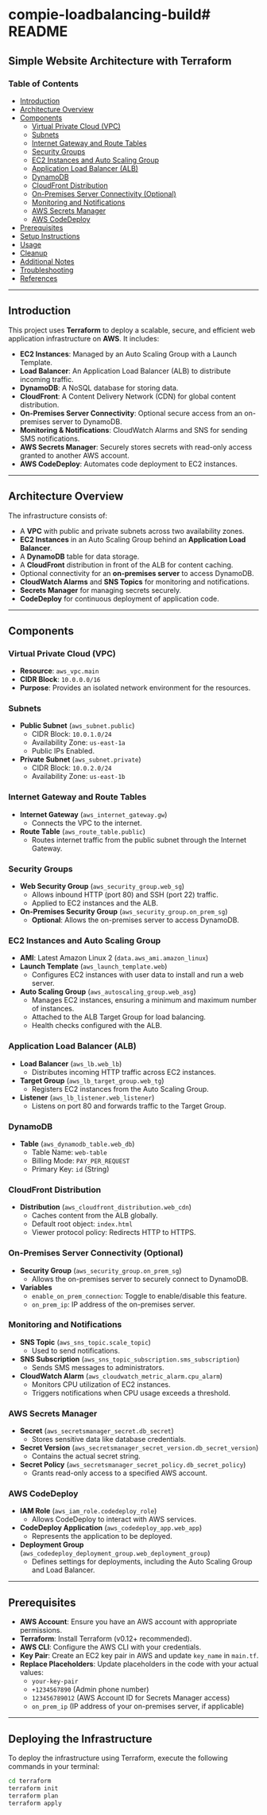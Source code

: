 # compie-loadbalancing-build# README

## Simple Website Architecture with Terraform

### Table of Contents

- [Introduction](#introduction)
- [Architecture Overview](#architecture-overview)
- [Components](#components)
  - [Virtual Private Cloud (VPC)](#virtual-private-cloud-vpc)
  - [Subnets](#subnets)
  - [Internet Gateway and Route Tables](#internet-gateway-and-route-tables)
  - [Security Groups](#security-groups)
  - [EC2 Instances and Auto Scaling Group](#ec2-instances-and-auto-scaling-group)
  - [Application Load Balancer (ALB)](#application-load-balancer-alb)
  - [DynamoDB](#dynamodb)
  - [CloudFront Distribution](#cloudfront-distribution)
  - [On-Premises Server Connectivity (Optional)](#on-premises-server-connectivity-optional)
  - [Monitoring and Notifications](#monitoring-and-notifications)
  - [AWS Secrets Manager](#aws-secrets-manager)
  - [AWS CodeDeploy](#aws-codedeploy)
- [Prerequisites](#prerequisites)
- [Setup Instructions](#setup-instructions)
- [Usage](#usage)
- [Cleanup](#cleanup)
- [Additional Notes](#additional-notes)
- [Troubleshooting](#troubleshooting)
- [References](#references)

---

## Introduction

This project uses **Terraform** to deploy a scalable, secure, and efficient web application infrastructure on **AWS**. It includes:

- **EC2 Instances**: Managed by an Auto Scaling Group with a Launch Template.
- **Load Balancer**: An Application Load Balancer (ALB) to distribute incoming traffic.
- **DynamoDB**: A NoSQL database for storing data.
- **CloudFront**: A Content Delivery Network (CDN) for global content distribution.
- **On-Premises Server Connectivity**: Optional secure access from an on-premises server to DynamoDB.
- **Monitoring & Notifications**: CloudWatch Alarms and SNS for sending SMS notifications.
- **AWS Secrets Manager**: Securely stores secrets with read-only access granted to another AWS account.
- **AWS CodeDeploy**: Automates code deployment to EC2 instances.

---

## Architecture Overview

The infrastructure consists of:

- A **VPC** with public and private subnets across two availability zones.
- **EC2 Instances** in an Auto Scaling Group behind an **Application Load Balancer**.
- A **DynamoDB** table for data storage.
- A **CloudFront** distribution in front of the ALB for content caching.
- Optional connectivity for an **on-premises server** to access DynamoDB.
- **CloudWatch Alarms** and **SNS Topics** for monitoring and notifications.
- **Secrets Manager** for managing secrets securely.
- **CodeDeploy** for continuous deployment of application code.


---

## Components

### Virtual Private Cloud (VPC)

- **Resource**: `aws_vpc.main`
- **CIDR Block**: `10.0.0.0/16`
- **Purpose**: Provides an isolated network environment for the resources.

### Subnets

- **Public Subnet** (`aws_subnet.public`)
  - CIDR Block: `10.0.1.0/24`
  - Availability Zone: `us-east-1a`
  - Public IPs Enabled.
- **Private Subnet** (`aws_subnet.private`)
  - CIDR Block: `10.0.2.0/24`
  - Availability Zone: `us-east-1b`

### Internet Gateway and Route Tables

- **Internet Gateway** (`aws_internet_gateway.gw`)
  - Connects the VPC to the internet.
- **Route Table** (`aws_route_table.public`)
  - Routes internet traffic from the public subnet through the Internet Gateway.

### Security Groups

- **Web Security Group** (`aws_security_group.web_sg`)
  - Allows inbound HTTP (port 80) and SSH (port 22) traffic.
  - Applied to EC2 instances and the ALB.
- **On-Premises Security Group** (`aws_security_group.on_prem_sg`)
  - **Optional**: Allows the on-premises server to access DynamoDB.

### EC2 Instances and Auto Scaling Group

- **AMI**: Latest Amazon Linux 2 (`data.aws_ami.amazon_linux`)
- **Launch Template** (`aws_launch_template.web`)
  - Configures EC2 instances with user data to install and run a web server.
- **Auto Scaling Group** (`aws_autoscaling_group.web_asg`)
  - Manages EC2 instances, ensuring a minimum and maximum number of instances.
  - Attached to the ALB Target Group for load balancing.
  - Health checks configured with the ALB.

### Application Load Balancer (ALB)

- **Load Balancer** (`aws_lb.web_lb`)
  - Distributes incoming HTTP traffic across EC2 instances.
- **Target Group** (`aws_lb_target_group.web_tg`)
  - Registers EC2 instances from the Auto Scaling Group.
- **Listener** (`aws_lb_listener.web_listener`)
  - Listens on port 80 and forwards traffic to the Target Group.

### DynamoDB

- **Table** (`aws_dynamodb_table.web_db`)
  - Table Name: `web-table`
  - Billing Mode: `PAY_PER_REQUEST`
  - Primary Key: `id` (String)

### CloudFront Distribution

- **Distribution** (`aws_cloudfront_distribution.web_cdn`)
  - Caches content from the ALB globally.
  - Default root object: `index.html`
  - Viewer protocol policy: Redirects HTTP to HTTPS.

### On-Premises Server Connectivity (Optional)

- **Security Group** (`aws_security_group.on_prem_sg`)
  - Allows the on-premises server to securely connect to DynamoDB.
- **Variables**
  - `enable_on_prem_connection`: Toggle to enable/disable this feature.
  - `on_prem_ip`: IP address of the on-premises server.

### Monitoring and Notifications

- **SNS Topic** (`aws_sns_topic.scale_topic`)
  - Used to send notifications.
- **SNS Subscription** (`aws_sns_topic_subscription.sms_subscription`)
  - Sends SMS messages to administrators.
- **CloudWatch Alarm** (`aws_cloudwatch_metric_alarm.cpu_alarm`)
  - Monitors CPU utilization of EC2 instances.
  - Triggers notifications when CPU usage exceeds a threshold.

### AWS Secrets Manager

- **Secret** (`aws_secretsmanager_secret.db_secret`)
  - Stores sensitive data like database credentials.
- **Secret Version** (`aws_secretsmanager_secret_version.db_secret_version`)
  - Contains the actual secret string.
- **Secret Policy** (`aws_secretsmanager_secret_policy.db_secret_policy`)
  - Grants read-only access to a specified AWS account.

### AWS CodeDeploy

- **IAM Role** (`aws_iam_role.codedeploy_role`)
  - Allows CodeDeploy to interact with AWS services.
- **CodeDeploy Application** (`aws_codedeploy_app.web_app`)
  - Represents the application to be deployed.
- **Deployment Group** (`aws_codedeploy_deployment_group.web_deployment_group`)
  - Defines settings for deployments, including the Auto Scaling Group and Load Balancer.

---

## Prerequisites

- **AWS Account**: Ensure you have an AWS account with appropriate permissions.
- **Terraform**: Install Terraform (v0.12+ recommended).
- **AWS CLI**: Configure the AWS CLI with your credentials.
- **Key Pair**: Create an EC2 key pair in AWS and update `key_name` in `main.tf`.
- **Replace Placeholders**: Update placeholders in the code with your actual values:
  - `your-key-pair`
  - `+1234567890` (Admin phone number)
  - `123456789012` (AWS Account ID for Secrets Manager access)
  - `on_prem_ip` (IP address of your on-premises server, if applicable)

---

## Deploying the Infrastructure

To deploy the infrastructure using Terraform, execute the following commands in your terminal:

```bash
cd terraform
terraform init
terraform plan
terraform apply
```
